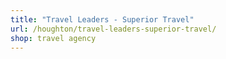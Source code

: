 ```yaml
---
title: "Travel Leaders - Superior Travel"
url: /houghton/travel-leaders-superior-travel/
shop: travel agency
---
```

